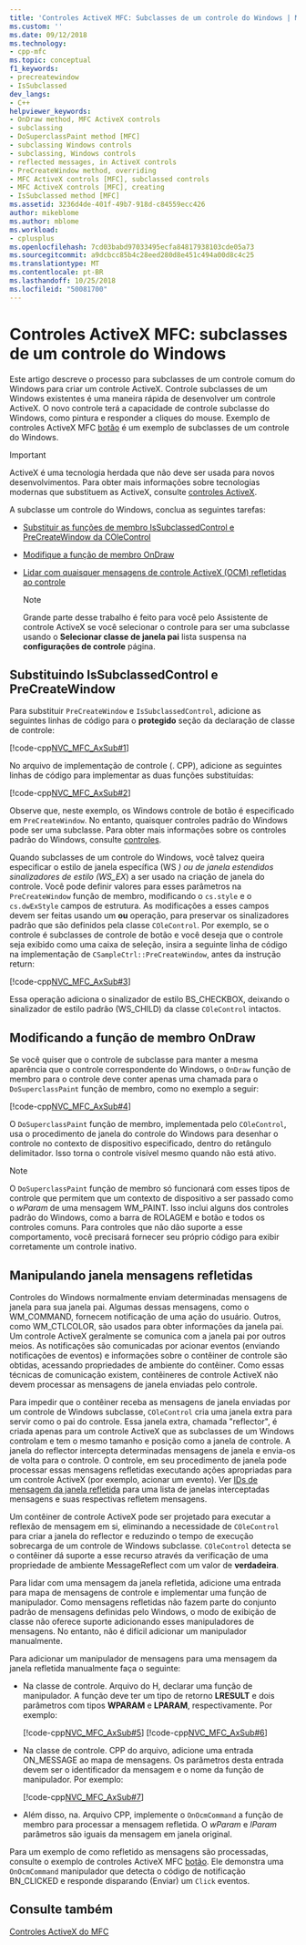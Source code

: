 ```yaml
---
title: 'Controles ActiveX MFC: Subclasses de um controle do Windows | Microsoft Docs'
ms.custom: ''
ms.date: 09/12/2018
ms.technology:
- cpp-mfc
ms.topic: conceptual
f1_keywords:
- precreatewindow
- IsSubclassed
dev_langs:
- C++
helpviewer_keywords:
- OnDraw method, MFC ActiveX controls
- subclassing
- DoSuperclassPaint method [MFC]
- subclassing Windows controls
- subclassing, Windows controls
- reflected messages, in ActiveX controls
- PreCreateWindow method, overriding
- MFC ActiveX controls [MFC], subclassed controls
- MFC ActiveX controls [MFC], creating
- IsSubclassed method [MFC]
ms.assetid: 3236d4de-401f-49b7-918d-c84559ecc426
author: mikeblome
ms.author: mblome
ms.workload:
- cplusplus
ms.openlocfilehash: 7cd03babd97033495ecfa84817938103cde05a73
ms.sourcegitcommit: a9dcbcc85b4c28eed280d8e451c494a00d8c4c25
ms.translationtype: MT
ms.contentlocale: pt-BR
ms.lasthandoff: 10/25/2018
ms.locfileid: "50081700"
---
```

# <a name="mfc-activex-controls-subclassing-a-windows-control"></a>Controles ActiveX MFC: subclasses de um controle do Windows

Este artigo descreve o processo para subclasses de um controle comum do Windows para criar um controle ActiveX. Controle subclasses de um Windows existentes é uma maneira rápida de desenvolver um controle ActiveX. O novo controle terá a capacidade de controle subclasse do Windows, como pintura e responder a cliques do mouse. Exemplo de controles ActiveX MFC [botão](../visual-cpp-samples.md) é um exemplo de subclasses de um controle do Windows.

>[!IMPORTANT]
> ActiveX é uma tecnologia herdada que não deve ser usada para novos desenvolvimentos. Para obter mais informações sobre tecnologias modernas que substituem as ActiveX, consulte [controles ActiveX](activex-controls.md).

A subclasse um controle do Windows, conclua as seguintes tarefas:

- [Substituir as funções de membro IsSubclassedControl e PreCreateWindow da COleControl](#_core_overriding_issubclassedcontrol_and_precreatewindow)

- [Modifique a função de membro OnDraw](#_core_modifying_the_ondraw_member_function)

- [Lidar com quaisquer mensagens de controle ActiveX (OCM) refletidas ao controle](#_core_handling_reflected_window_messages)

   > [!NOTE]
   > Grande parte desse trabalho é feito para você pelo Assistente de controle ActiveX se você selecionar o controle para ser uma subclasse usando o **Selecionar classe de janela pai** lista suspensa na **configurações de controle** página.

##  <a name="_core_overriding_issubclassedcontrol_and_precreatewindow"></a> Substituindo IsSubclassedControl e PreCreateWindow

Para substituir `PreCreateWindow` e `IsSubclassedControl`, adicione as seguintes linhas de código para o **protegido** seção da declaração de classe de controle:

[!code-cpp[NVC_MFC_AxSub#1](../mfc/codesnippet/cpp/mfc-activex-controls-subclassing-a-windows-control_1.h)]

No arquivo de implementação de controle (. CPP), adicione as seguintes linhas de código para implementar as duas funções substituídas:

[!code-cpp[NVC_MFC_AxSub#2](../mfc/codesnippet/cpp/mfc-activex-controls-subclassing-a-windows-control_2.cpp)]

Observe que, neste exemplo, os Windows controle de botão é especificado em `PreCreateWindow`. No entanto, quaisquer controles padrão do Windows pode ser uma subclasse. Para obter mais informações sobre os controles padrão do Windows, consulte [controles](../mfc/controls-mfc.md).

Quando subclasses de um controle do Windows, você talvez queira especificar o estilo de janela específica (WS _) ou de janela estendidos sinalizadores de estilo (WS_EX_) a ser usado na criação de janela do controle. Você pode definir valores para esses parâmetros na `PreCreateWindow` função de membro, modificando o `cs.style` e o `cs.dwExStyle` campos de estrutura. As modificações a esses campos devem ser feitas usando um **ou** operação, para preservar os sinalizadores padrão que são definidos pela classe `COleControl`. Por exemplo, se o controle é subclasses de controle de botão e você deseja que o controle seja exibido como uma caixa de seleção, insira a seguinte linha de código na implementação de `CSampleCtrl::PreCreateWindow`, antes da instrução return:

[!code-cpp[NVC_MFC_AxSub#3](../mfc/codesnippet/cpp/mfc-activex-controls-subclassing-a-windows-control_3.cpp)]

Essa operação adiciona o sinalizador de estilo BS_CHECKBOX, deixando o sinalizador de estilo padrão (WS_CHILD) da classe `COleControl` intactos.

##  <a name="_core_modifying_the_ondraw_member_function"></a> Modificando a função de membro OnDraw

Se você quiser que o controle de subclasse para manter a mesma aparência que o controle correspondente do Windows, o `OnDraw` função de membro para o controle deve conter apenas uma chamada para o `DoSuperclassPaint` função de membro, como no exemplo a seguir:

[!code-cpp[NVC_MFC_AxSub#4](../mfc/codesnippet/cpp/mfc-activex-controls-subclassing-a-windows-control_4.cpp)]

O `DoSuperclassPaint` função de membro, implementada pelo `COleControl`, usa o procedimento de janela do controle do Windows para desenhar o controle no contexto de dispositivo especificado, dentro do retângulo delimitador. Isso torna o controle visível mesmo quando não está ativo.

> [!NOTE]
>  O `DoSuperclassPaint` função de membro só funcionará com esses tipos de controle que permitem que um contexto de dispositivo a ser passado como o *wParam* de uma mensagem WM_PAINT. Isso inclui alguns dos controles padrão do Windows, como a barra de ROLAGEM e botão e todos os controles comuns. Para controles que não dão suporte a esse comportamento, você precisará fornecer seu próprio código para exibir corretamente um controle inativo.

##  <a name="_core_handling_reflected_window_messages"></a> Manipulando janela mensagens refletidas

Controles do Windows normalmente enviam determinadas mensagens de janela para sua janela pai. Algumas dessas mensagens, como o WM_COMMAND, fornecem notificação de uma ação do usuário. Outros, como WM_CTLCOLOR, são usados para obter informações da janela pai. Um controle ActiveX geralmente se comunica com a janela pai por outros meios. As notificações são comunicadas por acionar eventos (enviando notificações de eventos) e informações sobre o contêiner de controle são obtidas, acessando propriedades de ambiente do contêiner. Como essas técnicas de comunicação existem, contêineres de controle ActiveX não devem processar as mensagens de janela enviadas pelo controle.

Para impedir que o contêiner receba as mensagens de janela enviadas por um controle de Windows subclasse, `COleControl` cria uma janela extra para servir como o pai do controle. Essa janela extra, chamada "reflector", é criada apenas para um controle ActiveX que as subclasses de um Windows controlam e tem o mesmo tamanho e posição como a janela de controle. A janela do reflector intercepta determinadas mensagens de janela e envia-os de volta para o controle. O controle, em seu procedimento de janela pode processar essas mensagens refletidas executando ações apropriadas para um controle ActiveX (por exemplo, acionar um evento). Ver [IDs de mensagem da janela refletida](../mfc/reflected-window-message-ids.md) para uma lista de janelas interceptadas mensagens e suas respectivas refletem mensagens.

Um contêiner de controle ActiveX pode ser projetado para executar a reflexão de mensagem em si, eliminando a necessidade de `COleControl` para criar a janela do reflector e reduzindo o tempo de execução sobrecarga de um controle de Windows subclasse. `COleControl` detecta se o contêiner dá suporte a esse recurso através da verificação de uma propriedade de ambiente MessageReflect com um valor de **verdadeira**.

Para lidar com uma mensagem da janela refletida, adicione uma entrada para mapa de mensagens de controle e implementar uma função de manipulador. Como mensagens refletidas não fazem parte do conjunto padrão de mensagens definidas pelo Windows, o modo de exibição de classe não oferece suporte adicionando esses manipuladores de mensagens. No entanto, não é difícil adicionar um manipulador manualmente.

Para adicionar um manipulador de mensagens para uma mensagem da janela refletida manualmente faça o seguinte:

- Na classe de controle. Arquivo do H, declarar uma função de manipulador. A função deve ter um tipo de retorno **LRESULT** e dois parâmetros com tipos **WPARAM** e **LPARAM**, respectivamente. Por exemplo:

   [!code-cpp[NVC_MFC_AxSub#5](../mfc/codesnippet/cpp/mfc-activex-controls-subclassing-a-windows-control_5.h)]
    [!code-cpp[NVC_MFC_AxSub#6](../mfc/codesnippet/cpp/mfc-activex-controls-subclassing-a-windows-control_6.h)]

- Na classe de controle. CPP do arquivo, adicione uma entrada ON_MESSAGE ao mapa de mensagens. Os parâmetros desta entrada devem ser o identificador da mensagem e o nome da função de manipulador. Por exemplo:

   [!code-cpp[NVC_MFC_AxSub#7](../mfc/codesnippet/cpp/mfc-activex-controls-subclassing-a-windows-control_7.cpp)]

- Além disso, na. Arquivo CPP, implemente o `OnOcmCommand` a função de membro para processar a mensagem refletida. O *wParam* e *lParam* parâmetros são iguais da mensagem em janela original.

Para um exemplo de como refletido as mensagens são processadas, consulte o exemplo de controles ActiveX MFC [botão](../visual-cpp-samples.md). Ele demonstra uma `OnOcmCommand` manipulador que detecta o código de notificação BN_CLICKED e responde disparando (Enviar) um `Click` eventos.

## <a name="see-also"></a>Consulte também

[Controles ActiveX do MFC](../mfc/mfc-activex-controls.md)

